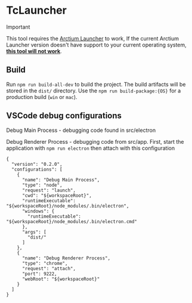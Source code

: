 # TcLauncher

> [!IMPORTANT]  
> This tool requires the [Arctium Launcher](https://arctium.io/wow/) to work, If the current Arctium Launcher version doesn't have support to your current operating system, <ins>**this tool will not work**</ins>.

## Build

Run `npm run build-all-dev` to build the project. The build artifacts will be stored in the `dist/` directory.
Use the `npm run build-package:{OS}` for a production build (`win` or `mac`).

## VSCode debug configurations

Debug Main Process - debugging code found in src/electron

Debug Renderer Process - debugging code from src/app. First, start the application with `npm run electron` then attach with this configuration

```
{
  "version": "0.2.0",
  "configurations": [
    {
      "name": "Debug Main Process",
      "type": "node",
      "request": "launch",
      "cwd": "${workspaceRoot}",
      "runtimeExecutable": "${workspaceRoot}/node_modules/.bin/electron",
      "windows": {
        "runtimeExecutable": "${workspaceRoot}/node_modules/.bin/electron.cmd"
      },
      "args": [
        "dist/"
      ]
    },
    {
      "name": "Debug Renderer Process",
      "type": "chrome",
      "request": "attach",
      "port": 9222,
      "webRoot": "${workspaceRoot}"
    }
  ]
}
```
